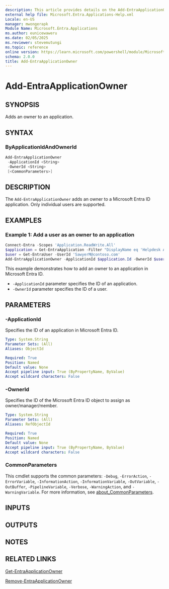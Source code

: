 ```yaml
---
description: This article provides details on the Add-EntraApplicationOwner command.
external help file: Microsoft.Entra.Applications-Help.xml
Locale: en-US
manager: mwongerapk
Module Name: Microsoft.Entra.Applications
ms.author: eunicewaweru
ms.date: 02/05/2025
ms.reviewer: stevemutungi
ms.topic: reference
online version: https://learn.microsoft.com/powershell/module/Microsoft.Entra/Add-EntraApplicationOwner
schema: 2.0.0
title: Add-EntraApplicationOwner
---
```


# Add-EntraApplicationOwner

## SYNOPSIS

Adds an owner to an application.

## SYNTAX 

### ByApplicationIdAndOwnerId

```powershell
Add-EntraApplicationOwner
 -ApplicationId <String>
 -OwnerId <String>
 [<CommonParameters>]
```

## DESCRIPTION

The `Add-EntraApplicationOwner` adds an owner to a Microsoft Entra ID application. Only individual users are supported.

## EXAMPLES

### Example 1: Add a user as an owner to an application

```powershell
Connect-Entra -Scopes 'Application.ReadWrite.All'
$application = Get-EntraApplication -Filter "DisplayName eq 'Helpdesk Application'"
$user = Get-EntraUser -UserId 'SawyerM@contoso.com'
Add-EntraApplicationOwner -ApplicationId $application.Id -OwnerId $user.Id
```

This example demonstrates how to add an owner to an application in Microsoft Entra ID.

- `-ApplicationId` parameter specifies the ID of an application.
- `-OwnerId` parameter specifies the ID of a user.

## PARAMETERS

### -ApplicationId

Specifies the ID of an application in Microsoft Entra ID.

```yaml
Type: System.String
Parameter Sets: (All)
Aliases: ObjectId

Required: True
Position: Named
Default value: None
Accept pipeline input: True (ByPropertyName, ByValue)
Accept wildcard characters: False
```

### -OwnerId

Specifies the ID of the Microsoft Entra ID object to assign as owner/manager/member.

```yaml
Type: System.String
Parameter Sets: (All)
Aliases: RefObjectId

Required: True
Position: Named
Default value: None
Accept pipeline input: True (ByPropertyName, ByValue)
Accept wildcard characters: False
```

### CommonParameters

This cmdlet supports the common parameters: `-Debug`, `-ErrorAction`, `-ErrorVariable`, `-InformationAction`, `-InformationVariable`, `-OutVariable`, `-OutBuffer`, `-PipelineVariable`, `-Verbose`, `-WarningAction`, and `-WarningVariable`. For more information, see [about_CommonParameters](https://go.microsoft.com/fwlink/?LinkID=113216).

## INPUTS

## OUTPUTS

## NOTES

## RELATED LINKS

[Get-EntraApplicationOwner](Get-EntraApplicationOwner.md)

[Remove-EntraApplicationOwner](Remove-EntraApplicationOwner.md)
